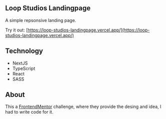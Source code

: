 ## Loop Studios Landingpage
A simple repsonsive landing page.

Try it out: [https://loop-studios-landingpage.vercel.app/](https://loop-studios-landingpage.vercel.app/)

## Technology
- NextJS
- TypeScript
- React
- SASS

## About
This a [FrontendMentor](https://www.frontendmentor.io/challenges) challenge, where they provide the desing and idea, I had to write code for it.
